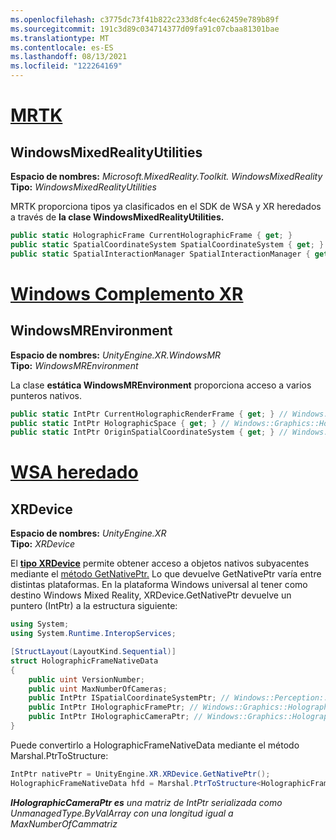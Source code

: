 ```yaml
---
ms.openlocfilehash: c3775dc73f41b822c233d8fc4ec62459e789b89f
ms.sourcegitcommit: 191c3d89c034714377d09fa91c07cbaa81301bae
ms.translationtype: MT
ms.contentlocale: es-ES
ms.lasthandoff: 08/13/2021
ms.locfileid: "122264169"
---
```

# <a name="mrtk"></a>[MRTK](#tab/mrtk)

## <a name="windowsmixedrealityutilities"></a>WindowsMixedRealityUtilities

**Espacio de nombres:** *Microsoft.MixedReality.Toolkit. WindowsMixedReality*<br>
**Tipo:** *WindowsMixedRealityUtilities*

MRTK proporciona tipos ya clasificados en el SDK de WSA y XR heredados a través de **la clase WindowsMixedRealityUtilities.**

```cs
public static HolographicFrame CurrentHolographicFrame { get; }
public static SpatialCoordinateSystem SpatialCoordinateSystem { get; }
public static SpatialInteractionManager SpatialInteractionManager { get; }
```

# <a name="windows-xr-plugin"></a>[Windows Complemento XR](#tab/xr)

## <a name="windowsmrenvironment"></a>WindowsMREnvironment

**Espacio de nombres:** *UnityEngine.XR.WindowsMR*<br>
**Tipo:** *WindowsMREnvironment*

La clase **estática WindowsMREnvironment** proporciona acceso a varios punteros nativos.

```cs
public static IntPtr CurrentHolographicRenderFrame { get; } // Windows::Graphics::Holographic::IHolographicFrame
public static IntPtr HolographicSpace { get; } // Windows::Graphics::Holographic::IHolographicSpace
public static IntPtr OriginSpatialCoordinateSystem { get; } // Windows::Perception::Spatial::ISpatialCoordinateSystem
```

# <a name="legacy-wsa"></a>[WSA heredado](#tab/wsa)

## <a name="xrdevice"></a>XRDevice

**Espacio de nombres:** *UnityEngine.XR*<br>
**Tipo:** *XRDevice*

El <a href="https://docs.unity3d.com/ScriptReference/XR.XRDevice.html" target="_blank">**tipo XRDevice**</a> permite obtener acceso a objetos nativos subyacentes mediante el <a href="https://docs.unity3d.com/ScriptReference/XR.XRDevice.GetNativePtr.html" target="_blank">método GetNativePtr.</a> Lo que devuelve GetNativePtr varía entre distintas plataformas. En la plataforma Windows universal al tener como destino Windows Mixed Reality, XRDevice.GetNativePtr devuelve un puntero (IntPtr) a la estructura siguiente:

```cs
using System;
using System.Runtime.InteropServices;

[StructLayout(LayoutKind.Sequential)]
struct HolographicFrameNativeData
{
    public uint VersionNumber;
    public uint MaxNumberOfCameras;
    public IntPtr ISpatialCoordinateSystemPtr; // Windows::Perception::Spatial::ISpatialCoordinateSystem
    public IntPtr IHolographicFramePtr; // Windows::Graphics::Holographic::IHolographicFrame
    public IntPtr IHolographicCameraPtr; // Windows::Graphics::Holographic::IHolographicCamera
}
```

Puede convertirlo a HolographicFrameNativeData mediante el método Marshal.PtrToStructure:

```cs
IntPtr nativePtr = UnityEngine.XR.XRDevice.GetNativePtr();
HolographicFrameNativeData hfd = Marshal.PtrToStructure<HolographicFrameNativeData>(nativePtr);
```

***IHolographicCameraPtr es** una matriz de IntPtr serializada como UnmanagedType.ByValArray con una longitud igual a MaxNumberOfCammatriz*
